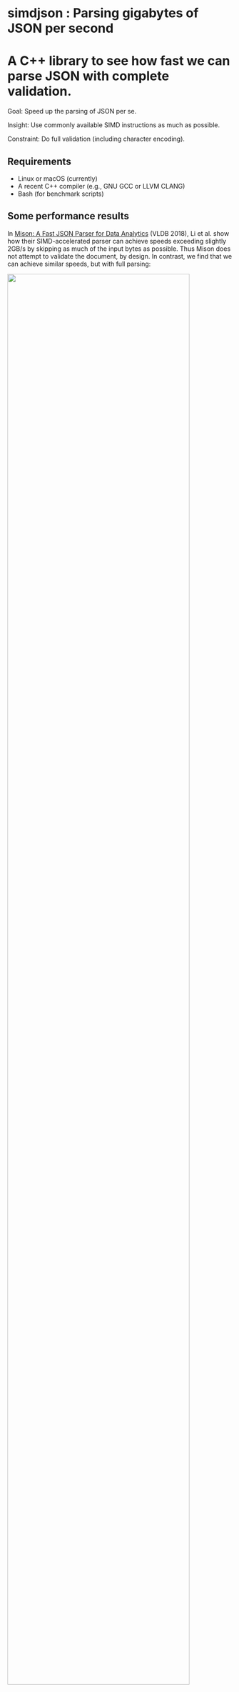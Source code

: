 # simdjson : Parsing gigabytes of JSON per second

# A C++  library to see how fast we can parse JSON with complete validation.

Goal: Speed up the parsing of JSON per se.

Insight: Use commonly available SIMD instructions as much as possible.

Constraint: Do full validation (including character encoding).

## Requirements

- Linux or macOS (currently)
- A recent C++ compiler (e.g., GNU GCC or LLVM CLANG)
- Bash (for benchmark scripts)

## Some performance results

In [Mison: A Fast JSON Parser for Data Analytics](http://www.vldb.org/pvldb/vol10/p1118-li.pdf) (VLDB 2018), Li et al. show how their SIMD-accelerated parser can achieve speeds exceeding slightly 2GB/s by skipping as much of the input bytes as possible. Thus Mison does not attempt to validate the document, by design. In contrast, we find that we can achieve similar speeds, but with full parsing: 

<img src="doc/gbps.png" width="90%">

One key difference is that the Mison parser makes moderate use of the SIMD instructions available in their commodity processor. 

We find that, for some inputs, we are limited in speed: for canada.json, marine_ik, mesh.json, mesh-pretty, about half of the processing time is due to number parsing (mostly floating-point numbers); for twitterescaped and random, string parsing is a burden.


We present the time (in cycles per input byte) needed to fully parse a JSON file (with error checking) and to collect some statistics about the document (e.g., the number of integers), for some JSON files. For these tests, we use an Intel processor with a Skylake microarchitecture. All results are single-threaded. 

*Lower results are better.*



github_events.json:

<img src="doc/github_events.jsonparseandstat.png" width="50%">


twitter.json:

<img src="doc/twitter.jsonparseandstat.png" width="50%">




## Code example

```C
#include "simdjson/jsonparser.h"

/...

const char * filename = ... //

// use whatever means you want to get a string of you JSON document
std::string_view p = get_corpus(filename);
ParsedJson pj;
pj.allocateCapacity(p.size()); // allocate memory for parsing up to p.size() bytes
bool is_ok = json_parse(p, pj); // do the parsing, return false on error
// parsing is done!
// You can safely delete the string content
free((void*)p.data());
// the ParsedJson document can be used here
// js can be reused with other json_parse calls.
```

It is also possible to use a simplier API if you do not mind having the overhead
of memory allocation with each new JSON document:

```C
#include "simdjson/jsonparser.h"

/...

const char * filename = ... //
std::string_view p = get_corpus(filename);
ParsedJson pj = build_parsed_json(p); // do the parsing
// you no longer need p at this point, can do free((void*)p.data())
if( ! pj.isValid() ) {
    // something went wrong
}
```


## Usage

Requirements:  clang or gcc and make. A system like Linux or macOS is expected.

To test:

```
make
make test
```


To run benchmarks:
```
make parse
./parse jsonexamples/twitter.json
```
Under Linux, the `parse` command gives a detailed analysis of the performance counters.

To run comparative benchmarks (with other parsers):

```
make benchmark
```


## Tools

- `json2json mydoc.json` parses the document, constructs a model and then dumps back the result to standard output.
- `json2json -d mydoc.json` parses the document, constructs a model and then dumps model (as a tape) to standard output. The tape format is described in the accompanying file `tape.md`.
- `minify mydoc.json` minifies the JSON document, outputting the result to standard output. Minifying means to remove the unneeded white space charaters.

## Scope

We provide a fast parser. It fully validates the input according to the various specifications.
The parser builds a useful immutable (read-only) DOM (document-object model) which can be later accessed.

To simplify the engineering, we make some assumptions.

- We support UTF-8 (and thus ASCII), nothing else (no Latin, no UTF-16). We do not believe that this is a genuine limitation in the sense that we do not think that there is any serious application that needs to process JSON data without an ASCII or UTF-8 encoding.
- We assume AVX2 support which is available in all recent mainstream x86 processors produced by AMD and Intel. No support for non-x86 processors is included though it can be done. We plan to support ARM processors (help is invited).
- We only support GNU GCC and LLVM Clang at this time. There is no support for Microsoft Visual Studio, though it should not be difficult (help is invited).
- In cases of failure, we just report a failure without any indication as to the nature of the problem. (This can be easily improved without affecting performance.)
- As allowed by the specification, we allow repeated keys within an object (other parsers like sajson do the same).
- Performance is optimized for JSON documents spanning at least a few kilobytes up to many megabytes: the performance issues with having to parse many tiny JSON documents or one truly enormous JSON document are different.

*We do not aim to provide a general-purpose JSON library.* A library like RapidJSON offers much more than just parsing, it helps you generate JSON and offers various other convenient functions. We merely parse the document.


## Features

- The input string is unmodified. (Parsers like sajson and RapidJSON use the input string as a buffer.)
- We parse integers and floating-point numbers as separate types which allows us to support large 64-bit integers in [-9223372036854775808,9223372036854775808), like a Java `long` or a C/C++ `long long`. Among the parsers  that differentiate between integers and floating-point numbers, not all support 64-bit integers. (For example, sajson rejects JSON files with integers larger than or equal to 2147483648. RapidJSON will parse a file containing an overly long integer like 18446744073709551616 as a floating-point number.) When we cannot represent exactly an integer as a signed 64-bit value, we reject the JSON document.
- We do full UTF-8 validation as part of the parsing. (Parsers like fastjson, gason and dropbox json11 do not do UTF-8 validation.)
- We fully validate the numbers. (Parsers like gason and ultranjson will accept `[0e+]` as valid JSON.)
- We validate string content for unescaped characters. (Parsers like fastjson and ultrajson accept unescaped line breaks and tags in strings.)

## Architecture

The parser works in three stages:

- Stage 1. Identifies quickly structure elements, strings, and so forth. We validate UTF-8 encoding at that stage.
- Stage 2. Involves the "flattening" of the data from stage 1, that is, convert bitsets into arrays of indexes.
- Stage 3. (Structure building) Involves constructing a "tree" of sort to navigate through the data. Strings and numbers are parsed at this stage.


## Navigating the parsed document

Here is a code sample to dump back the parsed JSON to a string:

```c
    ParsedJson::iterator pjh(pj);
    if (!pjh.isOk()) {
      std::cerr << " Could not iterate parsed result. " << std::endl;
      return EXIT_FAILURE;
    }
    compute_dump(pj);
    //
    // where compute_dump is :

void compute_dump(ParsedJson::iterator &pjh) {
  if (pjh.is_object()) {
    std::cout << "{";
    if (pjh.down()) {
      pjh.print(std::cout); // must be a string
      std::cout << ":";
      pjh.next();
      compute_dump(pjh); // let us recurse
      while (pjh.next()) {
        std::cout << ",";
        pjh.print(std::cout);
        std::cout << ":";
        pjh.next();
        compute_dump(pjh); // let us recurse
      }
      pjh.up();
    }
    std::cout << "}";
  } else if (pjh.is_array()) {
    std::cout << "[";
    if (pjh.down()) {
      compute_dump(pjh); // let us recurse
      while (pjh.next()) {
        std::cout << ",";
        compute_dump(pjh); // let us recurse
      }
      pjh.up();
    }
    std::cout << "]";
  } else {
    pjh.print(std::cout); // just print the lone value
  }
}
```

The following function will find all user.id integers:

```C
void simdjson_traverse(std::vector<int64_t> &answer, ParsedJson::iterator &i) {
  switch (i.get_type()) {
  case '{':
    if (i.down()) {
      do {
        bool founduser = equals(i.get_string(), "user");
        i.next(); // move to value
        if (i.is_object()) {
          if (founduser && i.move_to_key("id")) {
            if (i.is_integer()) {
              answer.push_back(i.get_integer());
            }
            i.up();
          }
          simdjson_traverse(answer, i);
        } else if (i.is_array()) {
          simdjson_traverse(answer, i);
        }
      } while (i.next());
      i.up();
    }
    break;
  case '[':
    if (i.down()) {
      do {
        if (i.is_object_or_array()) {
          simdjson_traverse(answer, i);
        }
      } while (i.next());
      i.up();
    }
    break;
  case 'l':
  case 'd':
  case 'n':
  case 't':
  case 'f':
  default:
    break;
  }
}
```


## Various References

- [Google double-conv](https://github.com/google/double-conversion/)
- [How to implement atoi using SIMD?](https://stackoverflow.com/questions/35127060/how-to-implement-atoi-using-simd)
- [Parsing JSON is a Minefield 💣](http://seriot.ch/parsing_json.php)
- https://tools.ietf.org/html/rfc7159
- The Mison implementation in rust  https://github.com/pikkr/pikkr
- http://rapidjson.org/md_doc_sax.html
- https://github.com/Geal/parser_benchmarks/tree/master/json
- Gron: A command line tool that makes JSON greppable https://news.ycombinator.com/item?id=16727665
- GoogleGson https://github.com/google/gson
- Jackson https://github.com/FasterXML/jackson
- https://www.yelp.com/dataset_challenge
- RapidJSON. http://rapidjson.org/

Inspiring links:
- https://auth0.com/blog/beating-json-performance-with-protobuf/
- https://gist.github.com/shijuvar/25ad7de9505232c87034b8359543404a
- https://github.com/frankmcsherry/blog/blob/master/posts/2018-02-11.md


Validating UTF-8 takes no more than 0.7 cycles per byte:
- https://github.com/lemire/fastvalidate-utf-8 https://lemire.me/blog/2018/05/16/validating-utf-8-strings-using-as-little-as-0-7-cycles-per-byte/


## Remarks on JSON parsing

- The JSON spec defines what a JSON parser is:
>  A JSON parser transforms a JSON text into another representation.  A JSON parser MUST accept all texts that conform to the JSON grammar.  A JSON parser MAY accept non-JSON forms or extensions. An implementation may set limits on the size of texts that it accepts.  An implementation may set limits on the maximum depth of nesting.  An implementation may set limits on the range and precision of numbers.  An implementation may set limits on the length and character contents of strings."


- JSON is not JavaScript:
> All JSON is Javascript but NOT all Javascript is JSON. So {property:1} is invalid because property does not have double quotes around it. {'property':1} is also invalid, because it's single quoted while the only thing that can placate the JSON specification is double quoting. JSON is even fussy enough that {"property":.1} is invalid too, because you should have of course written {"property":0.1}. Also, don't even think about having comments or semicolons, you guessed it: they're invalid. (credit:https://github.com/elzr/vim-json)

- The  structural characters are:


      begin-array     =  [ left square bracket
      begin-object    =  { left curly bracket
      end-array       =  ] right square bracket
      end-object      =  } right curly bracket
      name-separator  = : colon
      value-separator = , comma


### Pseudo-structural elements

A character is pseudo-structural if and only if:

1. Not enclosed in quotes, AND
2. Is a non-whitespace character, AND
3. It's preceding chararacter is either:
(a) a structural character, OR
(b) whitespace.

This helps as we redefine some new characters as pseudo-structural such as the characters 1, 1, G, n in the following:

> { "foo" : 1.5, "bar" : 1.5   GEOFF_IS_A_DUMMY bla bla , "baz", null }


## Academic References

- T.Mühlbauer, W.Rödiger, R.Seilbeck, A.Reiser, A.Kemper, and T.Neumann. Instant loading for main memory databases. PVLDB, 6(14):1702–1713, 2013. (SIMD-based CSV parsing)
- Mytkowicz, Todd, Madanlal Musuvathi, and Wolfram Schulte. "Data-parallel finite-state machines." ACM SIGARCH Computer Architecture News. Vol. 42. No. 1. ACM, 2014.
- Lu, Yifan, et al. "Tree structured data processing on GPUs." Cloud Computing, Data Science & Engineering-Confluence, 2017 7th International Conference on. IEEE, 2017.
- Sidhu, Reetinder. "High throughput, tree automata based XML processing using FPGAs." Field-Programmable Technology (FPT), 2013 International Conference on. IEEE, 2013.
- Dai, Zefu, Nick Ni, and Jianwen Zhu. "A 1 cycle-per-byte XML parsing accelerator." Proceedings of the 18th annual ACM/SIGDA international symposium on Field programmable gate arrays. ACM, 2010.
- Lin, Dan, et al. "Parabix: Boosting the efficiency of text processing on commodity processors." High Performance Computer Architecture (HPCA), 2012 IEEE 18th International Symposium on. IEEE, 2012. http://parabix.costar.sfu.ca/export/1783/docs/HPCA2012/final_ieee/final.pdf
- Deshmukh, V. M., and G. R. Bamnote. "An empirical evaluation of optimization parameters in XML parsing for performance enhancement." Computer, Communication and Control (IC4), 2015 International Conference on. IEEE, 2015.
- Moussalli, Roger, et al. "Efficient XML Path Filtering Using GPUs." ADMS@ VLDB. 2011.
- Jianliang, Ma, et al. "Parallel speculative dom-based XML parser." High Performance Computing and Communication & 2012 IEEE 9th International Conference on Embedded Software and Systems (HPCC-ICESS), 2012 IEEE 14th International Conference on. IEEE, 2012.
- Li, Y., Katsipoulakis, N.R., Chandramouli, B., Goldstein, J. and Kossmann, D., 2017. Mison: a fast JSON parser for data analytics. Proceedings of the VLDB Endowment, 10(10), pp.1118-1129. http://www.vldb.org/pvldb/vol10/p1118-li.pdf
- Cameron, Robert D., et al. "Parallel scanning with bitstream addition: An xml case study." European Conference on Parallel Processing. Springer, Berlin, Heidelberg, 2011.
- Cameron, Robert D., Kenneth S. Herdy, and Dan Lin. "High performance XML parsing using parallel bit stream technology." Proceedings of the 2008 conference of the center for advanced studies on collaborative research: meeting of minds. ACM, 2008.
- Shah, Bhavik, et al. "A data parallel algorithm for XML DOM parsing." International XML Database Symposium. Springer, Berlin, Heidelberg, 2009.
- Cameron, Robert D., and Dan Lin. "Architectural support for SWAR text processing with parallel bit streams: the inductive doubling principle." ACM Sigplan Notices. Vol. 44. No. 3. ACM, 2009.
- Amagasa, Toshiyuki, Mana Seino, and Hiroyuki Kitagawa. "Energy-Efficient XML Stream Processing through Element-Skipping Parsing." Database and Expert Systems Applications (DEXA), 2013 24th International Workshop on. IEEE, 2013.
- Medforth, Nigel Woodland. "icXML: Accelerating Xerces-C 3.1. 1 using the Parabix Framework." (2013).
- Zhang, Qiang Scott. Embedding Parallel Bit Stream Technology Into Expat. Diss. Simon Fraser University, 2010.
- Cameron, Robert D., et al. "Fast Regular Expression Matching with Bit-parallel Data Streams."
- Lin, Dan. Bits filter: a high-performance multiple string pattern matching algorithm for malware detection. Diss. School of Computing Science-Simon Fraser University, 2010.
- Yang, Shiyang. Validation of XML Document Based on Parallel Bit Stream Technology. Diss. Applied Sciences: School of Computing Science, 2013.
-  N. Nakasato, "Implementation of a parallel tree method on a GPU", Journal of Computational Science, vol. 3, no. 3, pp. 132-141, 2012.
